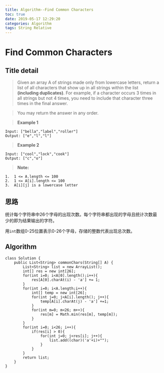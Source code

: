 ```yaml
---
title: Algorithm--Find Common Characters
toc: true
date: 2019-05-17 12:29:20
categories: Algorithm
tags: String Relative
---
```

# Find Common Characters
## **Title detail**

>Given an array A of strings made only from lowercase letters, return a list of all characters that show up in all strings within the list **(including duplicates)**.  For example, if a character occurs 3 times in all strings but not 4 times, you need to include that character three times in the final answer.

>You may return the answer in any order.

>**Example 1**
```
Input: ["bella","label","roller"]
Output: ["e","l","l"]
```
>**Example 2**
```
Input: ["cool","lock","cook"]
Output: ["c","o"]
```
>**Note:**
```
1.  1 <= A.length <= 100
2.  1 <= A[i].length <= 100
3.  A[i][j] is a lowercase letter
```
## 思路
统计每个字符串中26个字母的出现次数。每个字符串都出现的字母且统计次数最少的即为结果输出的字符。

用`int`数组0-25位置表示0-26个字母，存储的整数代表出现总次数。

## Algorithm

```
class Solution {
    public List<String> commonChars(String[] A) {
        List<String> list = new ArrayList();
        int[] res = new int[26];
        for(int i=0; i<A[0].length();i++){
            res[A[0].charAt(i) - 'a'] += 1;
        }
        for(int i=0; i<A.length;i++){
            int[] temp = new int[26];
            for(int j=0; j<A[i].length(); j++){
                temp[A[i].charAt(j) - 'a'] +=1;
            }
            for(int m=0; m<26; m++){
                res[m] = Math.min(res[m], temp[m]);
            }
        }
        for(int i=0; i<26; i++){
            if(res[i] > 0){
                for(int j=0; j<res[i]; j++){
                    list.add((char)('a'+i)+"");
                }
            }
        }
        return list;
    }
}
```